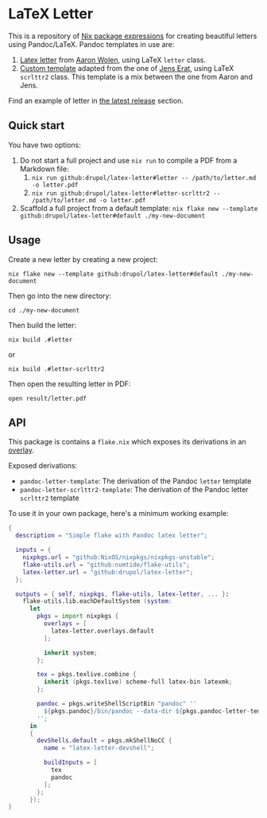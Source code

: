 # LaTeX Letter

This is a repository of [Nix package expressions][nix homepage] for creating
beautiful letters using Pandoc/LaTeX. Pandoc templates in use are:

1. [Latex letter][pandoc letter] from [Aaron Wolen][aaron wolen], using LaTeX
   `letter` class.
2. [Custom template][scrlttr2 repository] adapted from the one of [Jens
   Erat][jens erat], using LaTeX `scrlttr2` class. This template is a mix
   between the one from Aaron and Jens.

Find an example of letter in [the latest release][latest release] section.

## Quick start

You have two options:

1. Do not start a full project and use `nix run` to compile a PDF from a
   Markdown file:
   1. `nix run github:drupol/latex-letter#letter -- /path/to/letter.md -o letter.pdf`
   2. `nix run github:drupol/latex-letter#letter-scrlttr2 -- /path/to/letter.md -o letter.pdf`
2. Scaffold a full project from a default template:
   `nix flake new --template github:drupol/latex-letter#default ./my-new-document`

## Usage

Create a new letter by creating a new project:

```shell
nix flake new --template github:drupol/latex-letter#default ./my-new-document
```

Then go into the new directory:

```shell
cd ./my-new-document
```

Then build the letter:

```shell
nix build .#letter
```

or

```shell
nix build .#letter-scrlttr2
```

Then open the resulting letter in PDF:

```shell
open result/letter.pdf
```

## API

This package is contains a `flake.nix` which exposes its derivations in an
[overlay][nix overlays].

Exposed derivations:

- `pandoc-letter-template`: The derivation of the Pandoc `letter` template
- `pandoc-letter-scrlttr2-template`: The derivation of the Pandoc letter
  `scrlttr2` template

To use it in your own package, here's a minimum working example:

```nix
{
  description = "Simple flake with Pandoc latex letter";

  inputs = {
    nixpkgs.url = "github:NixOS/nixpkgs/nixpkgs-unstable";
    flake-utils.url = "github:numtide/flake-utils";
    latex-letter.url = "github:drupol/latex-letter";
  };

  outputs = { self, nixpkgs, flake-utils, latex-letter, ... }:
    flake-utils.lib.eachDefaultSystem (system:
      let
        pkgs = import nixpkgs {
          overlays = [
            latex-letter.overlays.default
          ];

          inherit system;
        };

        tex = pkgs.texlive.combine {
          inherit (pkgs.texlive) scheme-full latex-bin latexmk;
        };

        pandoc = pkgs.writeShellScriptBin "pandoc" ''
          ${pkgs.pandoc}/bin/pandoc --data-dir ${pkgs.pandoc-letter-template}/share/pandoc/ $@
        '';
      in
      {
        devShells.default = pkgs.mkShellNoCC {
          name = "latex-letter-devshell";

          buildInputs = [
            tex
            pandoc
          ];
        };
      });
}
```

[nix homepage]: https://nixos.org
[nix overlays]: https://nixos.wiki/wiki/Overlays
[aaron wolen]: https://github.com/aaronwolen
[pandoc letter]: https://github.com/aaronwolen/pandoc-letter
[latest release]: https://github.com/drupol/latex-letter/releases/latest
[jens erat]: https://github.com/JensErat/
[scrlttr2 repository]: https://github.com/drupol/pandoc-scrlttr2
